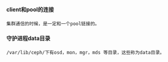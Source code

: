 
#### client和pool的连接

    集群通信的时候，是一定和一个pool链接的。

####  守护进程data目录
  
    /var/lib/ceph/下有osd，mon，mgr，mds 等目录，这些称为data目录。
